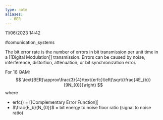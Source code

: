 ```yaml
---
type: note
aliases:
  - BER
---
```

11/06/2023 14:42

  #comunication_systems 

The bit error rate is the number of errors in bit transmission per unit time in a [[Digital Modulation]] transmission. Errors can be caused by noise, interference, distortion, attenuation, or bit synchronization error. 

For 16 QAM:
$$
\text{BER}\approx\frac{3}{4}\text{erfc}\left(\sqrt{\frac{4E_{b}}{9N_{0}}}\right)
$$
where
- $\text{erfc}()$ = [[Complementary Error Function]]
- $\frac{E_b}{N_{0}}$ = bit energy to noise floor ratio (signal to noise ratio)